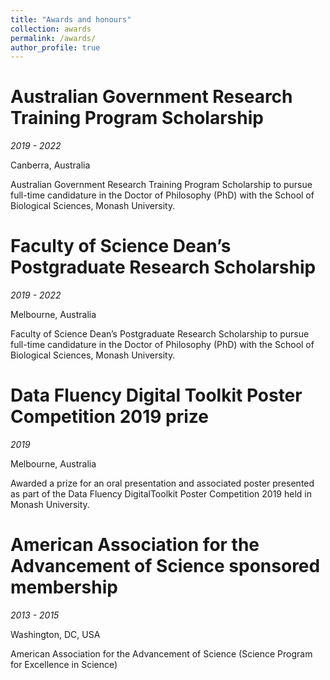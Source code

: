 ```yaml
---
title: "Awards and honours"
collection: awards
permalink: /awards/
author_profile: true
---
```


# Australian Government Research Training Program Scholarship

*2019 - 2022*

Canberra, Australia

Australian Government Research Training Program Scholarship to pursue full-time candidature in the Doctor of Philosophy (PhD) with the School of Biological Sciences, Monash University.


# Faculty of Science Dean’s Postgraduate Research Scholarship

*2019 - 2022*

Melbourne, Australia

Faculty of Science Dean’s Postgraduate Research Scholarship to pursue full-time candidature in the Doctor of Philosophy (PhD) with the School of Biological Sciences, Monash University.

# Data Fluency Digital Toolkit Poster Competition 2019 prize

*2019*

Melbourne, Australia

Awarded a prize for an oral presentation and associated poster presented as part of the Data Fluency DigitalToolkit Poster Competition 2019 held in Monash University.

# American Association for the Advancement of Science sponsored membership

*2013 - 2015*

Washington, DC, USA

American Association for the Advancement of Science (Science Program for Excellence in Science)
